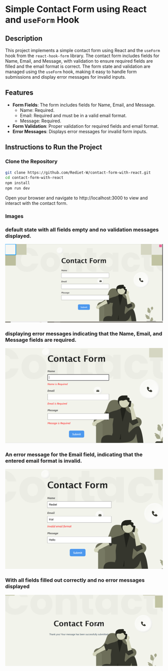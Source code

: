 # Simple Contact Form using React and `useForm` Hook

## Description
This project implements a simple contact form using React and the `useForm` hook from the `react-hook-form` library. The contact form includes fields for Name, Email, and Message, with validation to ensure required fields are filled and the email format is correct. The form state and validation are managed using the `useForm` hook, making it easy to handle form submissions and display error messages for invalid inputs.

## Features
- **Form Fields**: The form includes fields for Name, Email, and Message.
  - Name: Required.
  - Email: Required and must be in a valid email format.
  - Message: Required.
- **Form Validation**: Proper validation for required fields and email format.
- **Error Messages**: Displays error messages for invalid form inputs.

## Instructions to Run the Project

### Clone the Repository
```bash
git clone https://github.com/Rediet-W/contact-form-with-react.git
cd contact-form-with-react
npm install
npm run dev
```

Open your browser and navigate to http://localhost:3000 to view and interact with the contact form.

### Images

### default state with all fields empty and no validation messages displayed.
![Screenshot](public/style.png)

### displaying error messages indicating that the Name, Email, and Message fields are required.
![Screenshot](public/required2.png)

### An error message for the Email field, indicating that the entered email format is invalid.
![Screenshot](public/invalid_email.png)

### With all fields filled out correctly and no error messages displayed
![Screenshot](public/valid3.png)


